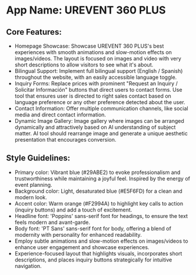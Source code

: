 # **App Name**: UREVENT 360 PLUS

## Core Features:

- Homepage Showcase: Showcase UREVENT 360 PLUS's best experiences with smooth animations and slow-motion effects on images/videos. The layout is focused on images and video with very short descriptions to allow visitors to see what it's about.
- Bilingual Support: Implement full bilingual support (English / Spanish) throughout the website, with an easily accessible language toggle.
- Inquiry Forms: Replace prices with prominent "Request an Inquiry / Solicitar Información" buttons that direct users to contact forms. Use tool that ensures user is directed to right sales contact based on language preference or any other preference detected about the user.
- Contact Information: Offer multiple communication channels, like social media and direct contact information.
- Dynamic Image Gallery: Image gallery where images can be arranged dynamically and attractively based on AI understanding of subject matter. AI tool should rearrange image and generate a unique aesthetic presentation that encourages conversion.

## Style Guidelines:

- Primary color: Vibrant blue (#29ABE2) to evoke professionalism and trustworthiness while maintaining a joyful feel. Inspired by the energy of event planning.
- Background color: Light, desaturated blue (#E5F6FD) for a clean and modern look.
- Accent color: Warm orange (#F2994A) to highlight key calls to action (inquiry buttons) and add a touch of excitement.
- Headline font: 'Poppins' sans-serif font for headings, to ensure the text feels modern and avant-garde.
- Body font: 'PT Sans' sans-serif font for body, offering a blend of modernity with personality for enhanced readability.
- Employ subtle animations and slow-motion effects on images/videos to enhance user engagement and showcase experiences.
- Experience-focused layout that highlights visuals, incorporates short descriptions, and places inquiry buttons strategically for intuitive navigation.